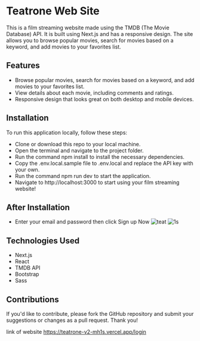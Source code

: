 # Teatrone Web Site 

This is a film streaming website made using the TMDB (The Movie Database) API. It is built using Next.js and has a responsive design. The site allows you to browse popular movies, search for movies based on a keyword, and add movies to your favorites list.

## Features

* Browse popular movies, search for movies based on a keyword, and add movies to your favorites list.
* View details about each movie, including comments and ratings.
* Responsive design that looks great on both desktop and mobile devices.

## Installation
To run this application locally, follow these steps:

* Clone or download this repo to your local machine.
* Open the terminal and navigate to the project folder.
* Run the command npm install to install the necessary dependencies.
* Copy the .env.local.sample file to .env.local and replace the API key with your own.
* Run the command npm run dev to start the application.
* Navigate to http://localhost:3000 to start using your film streaming website!

## After Installation
* Enter your email and password then click Sign up Now
![teat](https://user-images.githubusercontent.com/74077500/235377226-7c2f9a3b-96ac-4e98-9600-60db6a43d791.jpg)
![1s](https://user-images.githubusercontent.com/74077500/235377280-68410b26-d7d6-405c-9516-ec82ed947bb2.jpg)


## Technologies Used
* Next.js
* React
* TMDB API
* Bootstrap
* Sass

## Contributions
If you'd like to contribute, please fork the GitHub repository and submit your suggestions or changes as a pull request. Thank you!

link of website
https://teatrone-v2-mh1s.vercel.app/login
